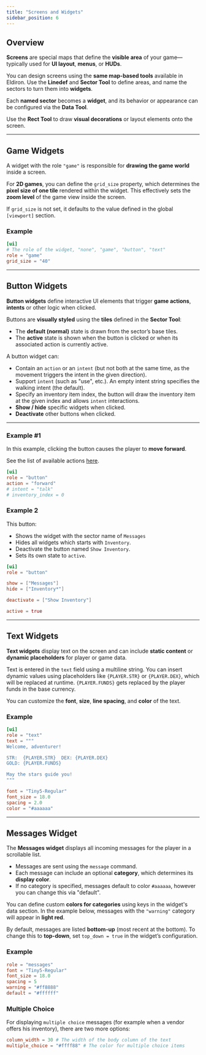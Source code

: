 ```yaml
---
title: "Screens and Widgets"
sidebar_position: 6
---
```


## Overview

**Screens** are special maps that define the **visible area** of your game—typically used for **UI layout**, **menus**, or **HUDs**.

You can design screens using the **same map-based tools** available in Eldiron. Use the **Linedef** and **Sector Tool** to define areas, and name the sectors to turn them into **widgets**.

Each **named sector** becomes a **widget**, and its behavior or appearance can be configured via the **Data Tool**.

Use the **Rect Tool** to draw **visual decorations** or layout elements onto the screen.

---

## Game Widgets

A widget with the role `"game"` is responsible for **drawing the game world** inside a screen.

For **2D games**, you can define the `grid_size` property, which determines the **pixel size of one tile** rendered within the widget.
This effectively sets the **zoom level** of the game view inside the screen.

If `grid_size` is not set, it defaults to the value defined in the global `[viewport]` section.

### Example

```toml
[ui]
# The role of the widget, "none", "game", "button", "text"
role = "game"
grid_size = "40"
```

---

## Button Widgets

**Button widgets** define interactive UI elements that trigger **game actions**, **intents** or other logic when clicked.

Buttons are **visually styled** using the **tiles** defined in the **Sector Tool**:

- The **default (normal)** state is drawn from the sector’s base tiles.
- The **active** state is shown when the button is clicked or when its associated action is currently active.

 A button widget can:

- Contain an `action` or an `intent` (but not both at the same time, as the movement triggers the intent in the given direction).
- Support `intent` (such as "use", etc.). An empty intent string specifies the walking intent (the default).
- Specify an inventory item index, the button will draw the inventory item at the given index and allows `intent` interactions.
- **Show / hide** specific widgets when clicked.
- **Deactivate** other buttons when clicked.

---

### Example #1

In this example, clicking the button causes the player to **move forward**.

See the list of available actions [here](/docs/reference/scripting_client#action).

```toml
[ui]
role = "button"
action = "forward"
# intent = "talk"
# inventory_index = 0
```

### Example 2

This button:

- Shows the widget with the sector name of `Messages`
- Hides all widgets which starts with `Inventory`.
- Deactivate the button named `Show Inventory`.
- Sets its own state to `active`.

```toml
[ui]
role = "button"

show = ["Messages"]
hide = ["Inventory*"]

deactivate = ["Show Inventory"]

active = true
```

---

## Text Widgets

**Text widgets** display text on the screen and can include **static content** or **dynamic placeholders** for player or game data.

Text is entered in the `text` field using a multiline string. You can insert dynamic values using placeholders like `{PLAYER.STR}` or `{PLAYER.DEX}`, which will be replaced at runtime. `{PLAYER.FUNDS}` gets replaced by the player funds in the base currency.

You can customize the **font**, **size**, **line spacing**, and **color** of the text.

### Example

```toml
[ui]
role = "text"
text = """
Welcome, adventurer!

STR:  {PLAYER.STR}  DEX: {PLAYER.DEX}
GOLD: {PLAYER.FUNDS}

May the stars guide you!
"""

font = "Tiny5-Regular"
font_size = 18.0
spacing = 2.0
color = "#aaaaaa"
```

---

## Messages Widget

The **Messages widget** displays all incoming messages for the player in a scrollable list.

- Messages are sent using the `message` command.
- Each message can include an optional **category**, which determines its **display color**.
- If no category is specified, messages default to color `#aaaaaa`, however you can change this via "default".

You can define custom **colors for categories** using keys in the widget's data section.
In the example below, messages with the `"warning"` category will appear in **light red**.

By default, messages are listed **bottom-up** (most recent at the bottom).
To change this to **top-down**, set `top_down = true` in the widget’s configuration.

### Example

```toml
role = "messages"
font = "Tiny5-Regular"
font_size = 18.0
spacing = 5
warning = "#ff8888"
default = "#ffffff"
```

### Multiple Choice

For displaying `multiple choice` messages (for example when a vendor offers his inventory), there are two more options:

```toml
column_width = 30 # The width of the body column of the text
multiple_choice = "#ffff88" # The color for multiple choice items
```
